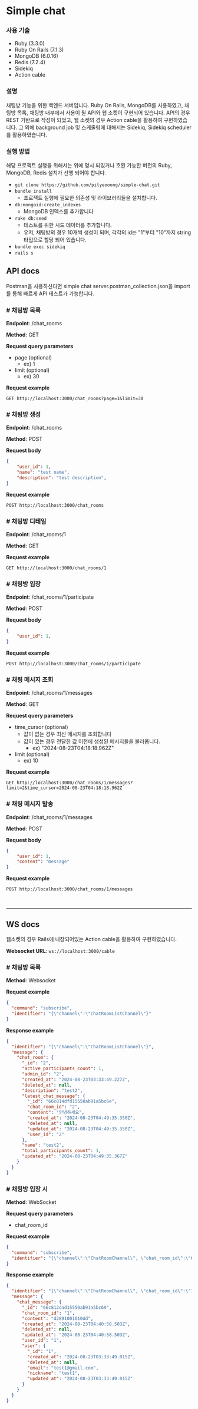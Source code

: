 # Simple chat

### 사용 기술
- Ruby (3.3.0)
- Ruby On Rails (7.1.3)
- MongoDB (6.0.16)
- Redis (7.2.4)
- Sidekiq
- Action cable

### 설명
채팅방 기능을 위한 백엔드 서버입니다. Ruby On Rails, MongoDB를 사용하였고, 채팅방 목록, 채팅방 내부에서 사용이 될 API와 웹 소켓이 구현되어 있습니다.
API의 경우 REST 기반으로 작성이 되었고, 웹 소켓의 경우 Action cable을 활용하여 구현하였습니다.
그 외에 background job 및 스케줄링에 대해서는 Sidekiq, Sidekiq scheduler를 활용하였습니다.

### 실행 방법
해당 프로젝트 실행을 위해서는 위에 명시 되있거나 호환 가능한 버전의 Ruby, MongoDB, Redis 설치가 선행 되어야 합니다.

- `git clone https://github.com/pilyeooong/simple-chat.git`
- `bundle install`
  - 프로젝트 실행에 필요한 의존성 및 라이브러리들을 설치합니다.
- `db:mongoid:create_indexes`
  - MongoDB 인덱스를 추가합니다
- `rake db:seed`
  - 테스트를 위한 시드 데이터를 추가합니다.
  - 유저, 채팅방의 경우 10개씩 생성이 되며, 각각의 id는 "1"부터 "10"까지 string 타입으로 할당 되어 있습니다.
- `bundle exec sidekiq`
- `rails s`

## API docs

Postman을 사용하신다면 simple chat server.postman_collection.json을 import를 통해 빠르게 API 테스트가 가능합니다.

### # 채팅방 목록
**Endpoint**: /chat_rooms

**Method**: GET

**Request query parameters**
- page (optional)
  - ex) 1
- limit (optional)
  - ex) 30

**Request example**
```http request
GET http://localhost:3000/chat_rooms?page=1&limit=30
```

### # 채팅방 생성
**Endpoint**: /chat_rooms

**Method**: POST

**Request body**
```json
{
    "user_id": 1,
    "name": "test name",
    "description": "test description",
}
```

**Request example**
```http request
POST http://localhost:3000/chat_rooms
```

### # 채팅방 디테일
**Endpoint**: /chat_rooms/1

**Method**: GET

**Request example**
```http request
GET http://localhost:3000/chat_rooms/1
```

### # 채팅방 입장
**Endpoint**: /chat_rooms/1/participate

**Method**: POST

**Request body**
```json
{
    "user_id": 1,
}
```

**Request example**
```http request
POST http://localhost:3000/chat_rooms/1/participate
```

### # 채팅 메시지 조회
**Endpoint**: /chat_rooms/1/messages

**Method**: GET

**Request query parameters**
- time_cursor (optional)
  - 값이 없는 경우 최신 메시지를 조회합니다
  - 값이 있는 경우 전달한 값 이전에 생성된 메시지들을 불러옵니다.
    - ex) "2024-08-23T04:18:18.962Z"
- limit (optional)
  - ex) 10

**Request example**
```http request
GET http://localhost:3000/chat_rooms/1/messages?limit=2&time_cursor=2024-08-23T04:18:18.962Z
```

### # 채팅 메시지 발송
**Endpoint**: /chat_rooms/1/messages

**Method**: POST

**Request body**
```json
{
    "user_id": 1,
    "content": "message"
}
```

**Request example**
```http request
POST http://localhost:3000/chat_rooms/1/messages
```


<br/>

---

## WS docs
웹소켓의 경우 Rails에 내장되어있는 Action cable을 활용하여 구현하였습니다.

**Websocket URL**: `ws://localhost:3000/cable`

### # 채팅방 목록

**Method**: Websocket

**Request example**
```json
{
  "command": "subscribe",
  "identifier": "{\"channel\":\"ChatRoomListChannel\"}"
}
```
**Response example**
```json
{
  "identifier": "{\"channel\":\"ChatRoomListChannel\"}",
  "message": {
    "chat_room": {
      "_id": "2",
      "active_participants_count": 1,
      "admin_id": "2",
      "created_at": "2024-08-23T03:33:49.227Z",
      "deleted_at": null,
      "description": "test2",
      "latest_chat_message": {
        "_id": "66c814dfd15550ab91a5bc6e",
        "chat_room_id": "2",
        "content": "안녕하세요",
        "created_at": "2024-08-23T04:49:35.350Z",
        "deleted_at": null,
        "updated_at": "2024-08-23T04:49:35.350Z",
        "user_id": "2"
      },
      "name": "test2",
      "total_participants_count": 1,
      "updated_at": "2024-08-23T04:49:35.367Z"
    }
  }
}
```

### # 채팅방 입장 시

**Method**: WebSocket

**Request query parameters**
- chat_room_id 

**Request example**
```json
{
  "command": "subscribe",
  "identifier": "{\"channel\":\"ChatRoomChannel\", \"chat_room_id\":\"66c6b9eeca93a4e6ee27383e\"}"
}
```

**Response example**
```json
{
  "identifier": "{\"channel\":\"ChatRoomChannel\", \"chat_room_id\":\"1\"}",
  "message": {
    "chat_message": {
      "_id": "66c812dad15550ab91a5bc69",
      "chat_room_id": "1",
      "content": "d2891001010dd",
      "created_at": "2024-08-23T04:40:58.503Z",
      "deleted_at": null,
      "updated_at": "2024-08-23T04:40:58.503Z",
      "user_id": "1",
      "user": {
        "_id": "1",
        "created_at": "2024-08-23T03:33:49.015Z",
        "deleted_at": null,
        "email": "test1@gmail.com",
        "nickname": "test1",
        "updated_at": "2024-08-23T03:33:49.015Z"
      }
    }
  }
}
```

